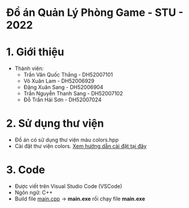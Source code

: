 # Đồ án Quản Lý Phòng Game - STU - 2022

# 1. Giới thiệu
- Thành viên:
  - Trần Văn Quốc Thắng - DH52007101
  - Võ Xuân Lam - DH52006929
  - Đặng Xuân Sang - DH52006904
  - Trần Nguyễn Thanh Sang - DH52007102
  - Đỗ Trần Hải Sơn - DH52007024

# 2. Sử dụng thư viện
* Đồ án có sử dụng thư viện màu colors.hpp
* Cài đặt thư viện colors. [Xem hướng dẫn cài đặt tại đây](https://github.com/hugorplobo/colors.hpp)

# 3. Code
- Được viết trên Visual Studio Code (VSCode)
- Ngôn ngữ: C++
- Build file [main.cpp](Code/Program/main.cpp) -> **main.exe** rồi chạy file **main.exe**
